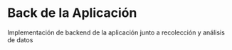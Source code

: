 # Back de la Aplicación
Implementación de backend de la aplicación junto a recolección y análisis de datos
